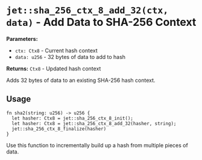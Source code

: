 # `jet::sha_256_ctx_8_add_32(ctx, data)` - Add Data to SHA-256 Context

**Parameters:**
- `ctx: Ctx8` - Current hash context
- `data: u256` - 32 bytes of data to add to hash

**Returns:** `Ctx8` - Updated hash context

Adds 32 bytes of data to an existing SHA-256 hash context.

## Usage
```simplicity
fn sha2(string: u256) -> u256 {
  let hasher: Ctx8 = jet::sha_256_ctx_8_init();
  let hasher: Ctx8 = jet::sha_256_ctx_8_add_32(hasher, string);
  jet::sha_256_ctx_8_finalize(hasher)
}
```

Use this function to incrementally build up a hash from multiple pieces of data.
